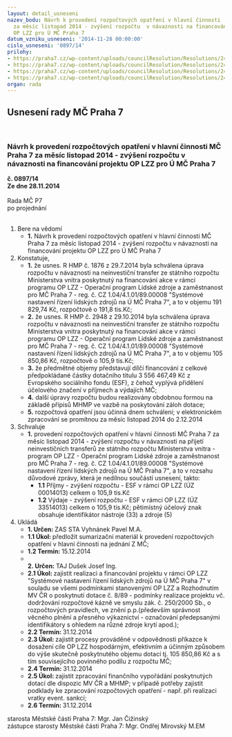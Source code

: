 ```yaml
---
layout: detail_usneseni
nazev_bodu: Návrh k provedení rozpočtových opatření v hlavní činnosti  MČ Praha 7
  za měsíc listopad 2014 - zvýšení rozpočtu  v návaznosti na financování projektu
  OP LZZ pro Ú MČ Praha 7
datum_vzniku_usneseni: '2014-11-28 00:00:00'
cislo_usneseni: '0897/14'
prilohy:
- https://praha7.cz/wp-content/uploads/councilResolution/Resolutions/24484/55-14-nara14oplzzlistopadd%c5%afvodovka.doc
- https://praha7.cz/wp-content/uploads/councilResolution/Resolutions/24484/55-14-pripis0001.pdf
- https://praha7.cz/wp-content/uploads/councilResolution/Resolutions/24484/55-14-p3.doc
- https://praha7.cz/wp-content/uploads/councilResolution/Resolutions/24484/55-14-p4.doc
organ: rada
---
```

<div id="ucUsn_pList" class="usn">
	<span><h2>Usnesení rady MČ Praha 7 </h2>
<br></span><div class="standBody">
<span><h3>Návrh k provedení rozpočtových opatření v hlavní činnosti  MČ Praha 7 za měsíc listopad 2014 - zvýšení rozpočtu  v návaznosti na financování projektu OP LZZ pro Ú MČ Praha 7</h3></span><div class="center">
		<strong>č. 0897/14</strong><br>
	</div>
<div class="center">
		<strong>Ze dne 28.11.2014</strong><br><br>
	</div>Rada MČ P7<br> po projednání<br><br><ol>
<li>Bere na vědomí<ul><li>
<strong>1.</strong> Návrh k provedení rozpočtových opatření v hlavní činnosti  MČ Praha 7 za měsíc listopad 2014 - zvýšení rozpočtu  v návaznosti na financování projektu OP LZZ pro Ú MČ Praha 7</li></ul>
</li>
<li>Konstatuje,<ul>
<li>
<strong>1.</strong> že usnes. R HMP č. 1876 z 29.7.2014 byla schválena úprava rozpočtu v návaznosti na neinvestiční transfer ze státního rozpočtu Ministerstva vnitra poskytnutý na financování akce v rámci programu OP LZZ - Operační program Lidské zdroje a zaměstnanost pro MČ Praha 7  - reg. č. CZ 1.04/4.1.01/89.00008 "Systémové nastavení řízení lidských zdrojů na Ú MČ Praha 7", a to v objemu 191 829,74  Kč, rozpočtově o 191,8 tis.Kč;     </li>
<li>
<strong>2.</strong> že usnes. R HMP č. 2948 z 29.10.2014 byla schválena úprava rozpočtu v návaznosti na neinvestiční transfer ze státního rozpočtu Ministerstva vnitra poskytnutý na financování akce v rámci programu OP LZZ - Operační program Lidské zdroje a zaměstnanost pro MČ Praha 7  - reg. č. CZ 1.04/4.1.01/89.00008 "Systémové nastavení řízení lidských zdrojů na Ú MČ Praha 7", a to v objemu 105 850,86  Kč, rozpočtově o 105,9 tis.Kč;</li>
<li>
<strong>3.</strong> že předmětné objemy představují dílčí financování z celkové předpokládané částky dotačního titulu 3 556 467,49 Kč z Evropského sociálního fondu (ESF), z čehož vyplývá přidělení účelového značení v příjmech a výdajích MČ; </li>
<li>
<strong>4.</strong> další úpravy rozpočtu budou realizovány obdobnou formou na základě přípisů MHMP ve vazbě na poskytování záloh dotace;</li>
<li>
<strong>5.</strong> rozpočtová opatření jsou účinná dnem schválení;  v elektronickém zpracování se promítnou za měsíc listopad 2014 do 2.12.2014     </li>
</ul>
</li>
<li>Schvaluje<ul><li>
<strong>1.</strong> provedení rozpočtových opatření v hlavní činnosti  MČ Praha 7 za měsíc listopad 2014 - zvýšení rozpočtu v návaznosti na přijetí neinvestičních transferů ze státního rozpočtu Ministerstva vnitra - program OP LZZ - Operační program Lidské zdroje a zaměstnanost pro MČ Praha 7  - reg. č. CZ 1.04/4.1.01/89.00008 "Systémové nastavení řízení lidských zdrojů na Ú MČ Praha 7", a to v rozsahu důvodové zprávy, která je nedílnou součástí usnesení,  takto:<ul>
<li>
<strong>1.1</strong> Příjmy -  zvýšení rozpočtu -  ESF v rámci OP LZZ    (ÚZ 00014013) celkem o 105,9 tis.Kč</li>
<li>
<strong>1.2</strong> Výdaje - zvýšení rozpočtu - ESF v rámci OP LZZ (ÚZ 33514013) celkem o 105,9 tis.Kč; pětimístný účelový znak obsahuje identifikátor nástroje (33) a zdroje (5)         </li>
</ul>
</li></ul>
</li>
<li>Ukládá<ul>
<li>
<strong>1. Určen: </strong>ZAS STA Vyhnánek Pavel M.A.</li>
<li>
<strong>1.1 Úkol: </strong>předložit sumarizační materiál k provedení rozpočtových   opatření v hlavní činnosti  na jednání Z MČ;</li>
<li>
<strong>1.2 Termín: </strong>15.12.2014</li>
<li>
<strong><br>2. Určen: </strong>TAJ Dušek Josef Ing.</li>
<li>
<strong>2.1 Úkol: </strong>zajistit realizaci a financování projektu v rámci OP LZZ "Systémové nastavení řízení lidských zdrojů na Ú MČ Praha 7" v souladu se všemi podmínkami stanovenými OP LZZ a Rozhodnutím MV ČR o poskytnutí dotace č. 8/89  - podmínky realizace projektu vč. dodržování rozpočtové kázně ve smyslu zák. č. 250/2000 Sb., o rozpočtových pravidlech, ve znění p.p.(především správnost věcného plnění a přesného výkaznictví - označování předepsanými identifikátory s ohledem na různé zdroje krytí apod.); </li>
<li>
<strong>2.2 Termín: </strong>31.12.2014</li>
<li>
<strong>2.3 Úkol: </strong>zajistit procesy prováděné v odpovědnosti příkazce k dosažení cíle OP LZZ hospodárným, efektivním a účinným způsobem do výše skutečně poskytnutého objemu dotací tj.  105 850,86 Kč a s tím souvisejícího povinného podílu z rozpočtu MČ;</li>
<li>
<strong>2.4 Termín: </strong>31.12.2014</li>
<li>
<strong>2.5 Úkol: </strong>zajistit zpracování finančního vypořádání poskytnutých dotací dle dispozic MV ČR a  MHMP; v případě potřeby zajistit podklady ke zpracování rozpočtových opatření - např. při realizaci vratky event. sankcí;</li>
<li>
<strong>2.6 Termín: </strong>31.12.2014</li>
</ul>
</li>
</ol>starosta Městské části Praha 7: Mgr. Jan Čižinský<br>zástupce starosty Městské části Praha 7: Mgr. Ondřej Mirovský M.EM 
</div>
</div>